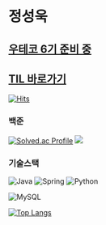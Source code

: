 # 정성욱 

## [우테코 6기 준비 중](https://github.com/SeongUk52/TIL/blob/cabf0a966bb281daf13f0e145b8ae8e9adc77f54/%EC%9A%B0%EC%95%84%ED%95%9C%ED%85%8C%ED%81%AC%EC%BD%94%EC%8A%A4/%EC%9A%B0%ED%85%8C%EC%BD%94_6%EA%B8%B0_%EC%A4%80%EB%B9%84/%EC%9A%B0%ED%85%8C%EC%BD%94_6%EA%B8%B0_%EC%A4%80%EB%B9%84.md)

## [TIL 바로가기](https://github.com/SeongUk52/TIL)

[![Hits](https://hits.seeyoufarm.com/api/count/incr/badge.svg?url=https%3A%2F%2Fgithub.com%2FSeongUk52&count_bg=%2379C83D&title_bg=%23555555&icon=&icon_color=%23E7E7E7&title=hits&edge_flat=false)](https://hits.seeyoufarm.com)


### 백준

[![Solved.ac Profile](http://mazassumnida.wtf/api/v2/generate_badge?boj=seonguk52)](https://solved.ac/seonguk52/)
<img src="http://mazandi.herokuapp.com/api?handle=seonguk52&theme=warm"/>


### 기술스택
![Java](https://img.shields.io/badge/Java-007396.svg?&style=for-the-badge&logo=Java&logoColor=white)
![Spring](https://img.shields.io/badge/Spring-6DB33F.svg?&style=for-the-badge&logo=Spring&logoColor=white)
![Python](https://img.shields.io/badge/Python-3776AB.svg?&style=for-the-badge&logo=Python&logoColor=white)

![MySQL](https://img.shields.io/badge/MySQL-4479A1.svg?&style=for-the-badge&logo=MySQL&logoColor=white)

[![Top Langs](https://github-readme-stats.vercel.app/api/top-langs/?username=SeongUk52)](https://github.com/SeongUk52/github-readme-stats)
<!---
SeongUk52/SeongUk52 is a ✨ special ✨ repository because its `README.md` (this file) appears on your GitHub profile.
You can click the Preview link to take a look at your changes.
--->
